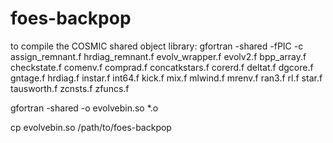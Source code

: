 # foes-backpop

to compile the COSMIC shared object library:
gfortran -shared -fPIC -c assign_remnant.f hrdiag_remnant.f evolv_wrapper.f evolv2.f bpp_array.f checkstate.f comenv.f comprad.f concatkstars.f corerd.f deltat.f dgcore.f gntage.f hrdiag.f instar.f int64.f kick.f mix.f mlwind.f mrenv.f ran3.f rl.f star.f tausworth.f zcnsts.f zfuncs.f

gfortran -shared -o evolvebin.so *.o  

cp evolvebin.so /path/to/foes-backpop
